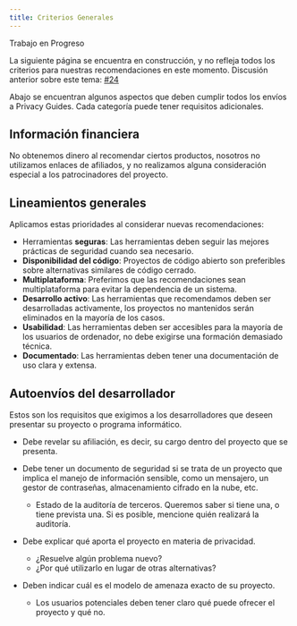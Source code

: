 ```yaml
---
title: Criterios Generales
---
```


<div class="admonition example" markdown>
<p class="admonition-title">Trabajo en Progreso</p>

La siguiente página se encuentra en construcción, y no refleja todos los criterios para nuestras recomendaciones en este momento. Discusión anterior sobre este tema: [#24](https://github.com/privacyguides/privacyguides.org/discussions/24)

</div>

Abajo se encuentran algunos aspectos que deben cumplir todos los envíos a Privacy Guides. Cada categoría puede tener requisitos adicionales.

## Información financiera

No obtenemos dinero al recomendar ciertos productos, nosotros no utilizamos enlaces de afiliados, y no realizamos alguna consideración especial a los patrocinadores del proyecto.

## Lineamientos generales

Aplicamos estas prioridades al considerar nuevas recomendaciones:

- Herramientas **seguras**: Las herramientas deben seguir las mejores prácticas de seguridad cuando sea necesario.
- **Disponibilidad del código**: Proyectos de código abierto son preferibles sobre alternativas similares de código cerrado.
- **Multiplataforma**: Preferimos que las recomendaciones sean multiplataforma para evitar la dependencia de un sistema.
- **Desarrollo activo**: Las herramientas que recomendamos deben ser desarrolladas activamente, los proyectos no mantenidos serán eliminados en la mayoría de los casos.
- **Usabilidad**: Las herramientas deben ser accesibles para la mayoría de los usuarios de ordenador, no debe exigirse una formación demasiado técnica.
- **Documentado**: Las herramientas deben tener una documentación de uso clara y extensa.

## Autoenvíos del desarrollador

Estos son los requisitos que exigimos a los desarrolladores que deseen presentar su proyecto o programa informático.

- Debe revelar su afiliación, es decir, su cargo dentro del proyecto que se presenta.

- Debe tener un documento de seguridad si se trata de un proyecto que implica el manejo de información sensible, como un mensajero, un gestor de contraseñas, almacenamiento cifrado en la nube, etc.
    - Estado de la auditoría de terceros. Queremos saber si tiene una, o tiene prevista una. Si es posible, mencione quién realizará la auditoría.

- Debe explicar qué aporta el proyecto en materia de privacidad.
    - ¿Resuelve algún problema nuevo?
    - ¿Por qué utilizarlo en lugar de otras alternativas?

- Deben indicar cuál es el modelo de amenaza exacto de su proyecto.
    - Los usuarios potenciales deben tener claro qué puede ofrecer el proyecto y qué no.
